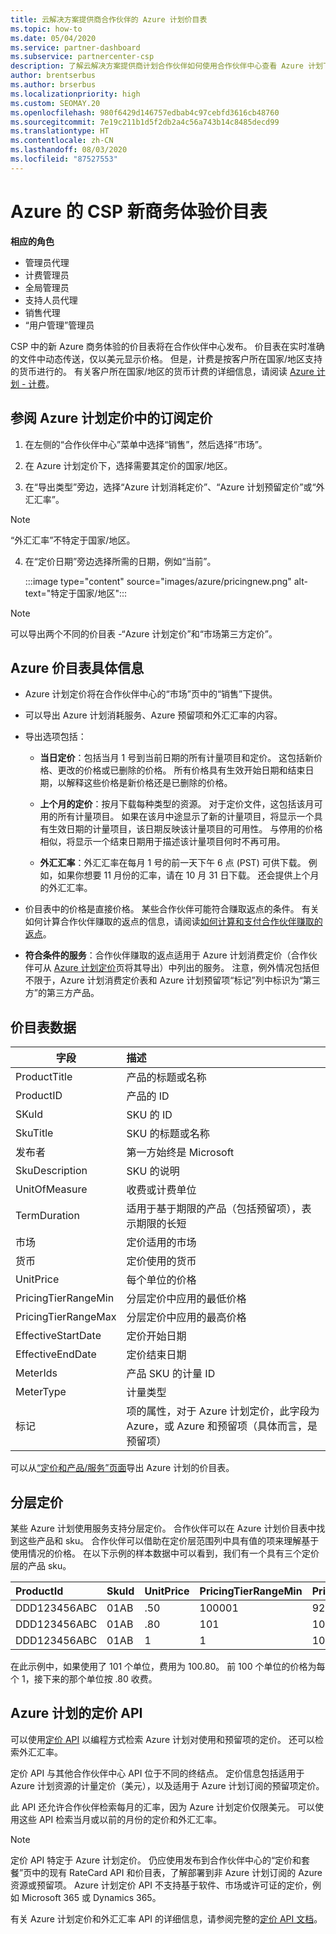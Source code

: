 ```yaml
---
title: 云解决方案提供商合作伙伴的 Azure 计划价目表
ms.topic: how-to
ms.date: 05/04/2020
ms.service: partner-dashboard
ms.subservice: partnercenter-csp
description: 了解云解决方案提供商计划合作伙伴如何使用合作伙伴中心查看 Azure 计划下的订阅价目表。
author: brentserbus
ms.author: brserbus
ms.localizationpriority: high
ms.custom: SEOMAY.20
ms.openlocfilehash: 980f6429d146757edbab4c97cebfd3616cb48760
ms.sourcegitcommit: 7e19c211b1d5f2db2a4c56a743b14c8485decd99
ms.translationtype: HT
ms.contentlocale: zh-CN
ms.lasthandoff: 08/03/2020
ms.locfileid: "87527553"
---
```

# <a name="price-list-for-the-new-commerce-experience-in-csp-for-azure"></a>Azure 的 CSP 新商务体验价目表

**相应的角色**

- 管理员代理
- 计费管理员
- 全局管理员
- 支持人员代理
- 销售代理
- “用户管理”管理员

CSP 中的新 Azure 商务体验的价目表将在合作伙伴中心发布。 价目表在实时准确的文件中动态传送，仅以美元显示价格。 但是，计费是按客户所在国家/地区支持的货币进行的。 有关客户所在国家/地区的货币计费的详细信息，请阅读 [Azure 计划 - 计费](azure-plan-billing.md)。

## <a name="see-pricing-for-subscriptions-under-the-azure-plan-pricing"></a>参阅 Azure 计划定价中的订阅定价

1. 在左侧的“合作伙伴中心”菜单中选择“销售”，然后选择“市场”。 

2. 在 Azure 计划定价下，选择需要其定价的国家/地区。

3. 在“导出类型”旁边，选择“Azure 计划消耗定价”、“Azure 计划预留定价”或“外汇汇率”。    

>[!NOTE] 
>“外汇汇率”不特定于国家/地区。

4. 在“定价日期”旁边选择所需的日期，例如“当前”。 

   :::image type="content" source="images/azure/pricingnew.png" alt-text="特定于国家/地区":::

>[!NOTE] 
>可以导出两个不同的价目表 -“Azure 计划定价”和“市场第三方定价”。

## <a name="azure-price-list-specifics"></a>Azure 价目表具体信息

- Azure 计划定价将在合作伙伴中心的“市场”页中的“销售”下提供。

- 可以导出 Azure 计划消耗服务、Azure 预留项和外汇汇率的内容。

- 导出选项包括：

  - **当日定价**：包括当月 1 号到当前日期的所有计量项目和定价。 这包括新价格、更改的价格或已删除的价格。 所有价格具有生效开始日期和结束日期，以解释这些价格是新价格还是已删除的价格。

  - **上个月的定价**：按月下载每种类型的资源。 对于定价文件，这包括该月可用的所有计量项目。 如果在该月中途显示了新的计量项目，将显示一个具有生效日期的计量项目，该日期反映该计量项目的可用性。 与停用的价格相似，将显示一个结束日期用于描述该计量项目何时不再可用。

  - **外汇汇率**：外汇汇率在每月 1 号的前一天下午 6 点 (PST) 可供下载。 例如，如果你想要 11 月份的汇率，请在 10 月 31 日下载。 还会提供上个月的外汇汇率。

- 价目表中的价格是直接价格。 某些合作伙伴可能符合赚取返点的条件。 有关如何计算合作伙伴赚取的返点的信息，请阅读[如何计算和支付合作伙伴赚取的返点](partner-earned-credit-explanation.md)。

- **符合条件的服务**：合作伙伴赚取的返点适用于 Azure 计划消费定价（合作伙伴可从 [Azure 计划定价](https://partner.microsoft.com/commerce/sales)页将其导出）中列出的服务。 注意，例外情况包括但不限于，Azure 计划消费定价表和 Azure 计划预留项“标记”列中标识为“第三方”的第三方产品。

## <a name="price-list-data"></a>价目表数据

|**字段**   |**描述**   |
|--------------------------|:---------------------------|
|ProductTitle  |产品的标题或名称|
|ProductID   |产品的 ID|
|SKuId|SKU 的 ID|
|SkuTitle|SKU 的标题或名称|
|发布者|第一方始终是 Microsoft|
|SkuDescription|SKU 的说明|
|UnitOfMeasure|收费或计费单位|
|TermDuration|适用于基于期限的产品（包括预留项），表示期限的长短|
|市场|定价适用的市场|
|货币|定价使用的货币|
|UnitPrice|每个单位的价格|
|PricingTierRangeMin|分层定价中应用的最低价格|
|PricingTierRangeMax|分层定价中应用的最高价格|
|EffectiveStartDate|定价开始日期|
|EffectiveEndDate|定价结束日期|
|MeterIds|产品 SKU 的计量 ID|
|MeterType|计量类型|
|标记|项的属性，对于 Azure 计划定价，此字段为 Azure，或 Azure 和预留项（具体而言，是预留项）|

可以从[“定价和产品/服务”页面](https://partner.microsoft.com/dashboard/sell/pricingandoffers)导出 Azure 计划的价目表。

## <a name="tiered-pricing"></a>分层定价

某些 Azure 计划使用服务支持分层定价。 合作伙伴可以在 Azure 计划价目表中找到这些产品和 sku。 合作伙伴可以借助在定价层范围列中具有值的项来理解基于使用情况的价格。 在以下示例的样本数据中可以看到，我们有一个具有三个定价层的产品 sku。

|**ProductId**   |**SkuId**   |**UnitPrice**   |**PricingTierRangeMin**   |**PricingTierRangeMax**   |
|:---------------|:-----------|:---------------|:-------------------------|:-------------------------|
|DDD123456ABC|01AB|.50|100001|9223372036854780000|
|DDD123456ABC|01AB|.80|101|100000|
|DDD123456ABC|01AB|1|1|100|

在此示例中，如果使用了 101 个单位，费用为 100.80。 前 100 个单位的价格为每个 1，接下来的那个单位按 .80 收费。

## <a name="pricing-api-for-azure-plan"></a>Azure 计划的定价 API

可以使用[定价 API](https://docs.microsoft.com/partner/develop/pricing) 以编程方式检索 Azure 计划对使用和预留项的定价。 还可以检索外汇汇率。

定价 API 与其他合作伙伴中心 API 位于不同的终结点。 定价信息包括适用于 Azure 计划资源的计量定价（美元），以及适用于 Azure 计划订阅的预留项定价。

此 API 还允许合作伙伴检索每月的汇率，因为 Azure 计划定价仅限美元。 可以使用这些 API 检索当月或以前的月份的定价和外汇汇率。

>[!NOTE]
> 定价 API 特定于 Azure 计划定价。 仍应使用发布到合作伙伴中心的“定价和套餐”页中的现有 RateCard API 和价目表，了解部署到非 Azure 计划订阅的 Azure 资源或预留项。 Azure 计划定价 API 不支持基于软件、市场或许可证的定价，例如 Microsoft 365 或 Dynamics 365。

有关 Azure 计划定价和外汇汇率 API 的详细信息，请参阅完整的[定价 API 文档](https://docs.microsoft.com/partner/develop/pricing)。

